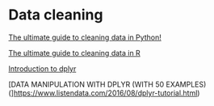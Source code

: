 # Data cleaning

[The ultimate guide to cleaning data in Python!](http://lineardata.net/the-ultimate-guide-to-cleaning-data-in-python/)


[The ultimate guide to cleaning data in R](http://lineardata.net/the-ultimate-guide-to-cleaning-data-in-r/)


[Introduction to dplyr](https://cran.r-project.org/web/packages/dplyr/vignettes/dplyr.html)


[DATA MANIPULATION WITH DPLYR (WITH 50 EXAMPLES)(]https://www.listendata.com/2016/08/dplyr-tutorial.html)
